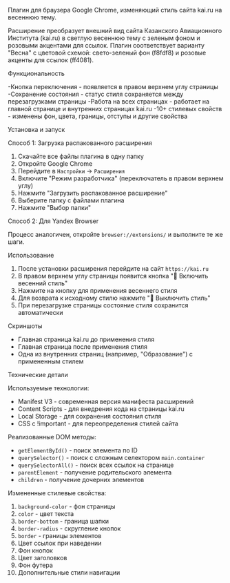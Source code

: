 Плагин для браузера Google Chrome, изменяющий стиль сайта kai.ru на весеннюю тему.

Расширение преобразует внешний вид сайта Казанского Авиационного Института (kai.ru) в светлую весеннюю тему с зеленым фоном и розовыми акцентами для ссылок. Плагин соответствует варианту "Весна" с цветовой схемой: свето-зеленый фон (f8fdf8) и розовые акценты для ссылок (ff4081).

Функциональность

-Кнопка переключения - появляется в правом верхнем углу страницы
-Сохранение состояния - статус стиля сохраняется между перезагрузками страницы
-Работа на всех страницах - работает на главной странице и внутренних страницах kai.ru
-10+ стилевых свойств - изменены фон, цвета, границы, отступы и другие свойства

Установка и запуск

Способ 1: Загрузка распакованного расширения

1. Скачайте все файлы плагина в одну папку
2. Откройте Google Chrome
3. Перейдите в `Настройки` → `Расширения`
4. Включите "Режим разработчика" (переключатель в правом верхнем углу)
5. Нажмите "Загрузить распакованное расширение"
6. Выберите папку с файлами плагина
7. Нажмите "Выбор папки"

Способ 2: Для Yandex Browser

Процесс аналогичен, откройте `browser://extensions/` и выполните те же шаги.

Использование

1. После установки расширения перейдите на сайт `https://kai.ru`
2. В правом верхнем углу страницы появится кнопка "🌱 Включить весенний стиль"
3. Нажмите на кнопку для применения весеннего стиля
4. Для возврата к исходному стилю нажмите "🍃 Выключить стиль"
5. При перезагрузке страницы состояние стиля сохранится автоматически

Скриншоты

- Главная страница kai.ru до применения стиля
- Главная страница после применения стиля  
- Одна из внутренних страниц (например, "Образование") с примененным стилем

Технические детали

Используемые технологии:
- Manifest V3 - современная версия манифеста расширений
- Content Scripts - для внедрения кода на страницы kai.ru
- Local Storage - для сохранения состояния стиля
- CSS с !important - для переопределения стилей сайта

Реализованные DOM методы:
- `getElementById()` - поиск элемента по ID
- `querySelector()` - поиск с сложным селектором `main.container`
- `querySelectorAll()` - поиск всех ссылок на странице
- `parentElement` - получение родительского элемента
- `children` - получение дочерних элементов

Измененные стилевые свойства:
1. `background-color` - фон страницы
2. `color` - цвет текста
3. `border-bottom` - граница шапки
4. `border-radius` - скругление кнопок
5. `border` - границы элементов
6. Цвет ссылок при наведении
7. Фон кнопок
8. Цвет заголовков
9. Фон футера
10. Дополнительные стили навигации


